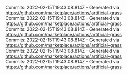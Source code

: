 Commits: 2022-02-15T19:43:08.814Z - Generated via https://github.com/marketplace/actions/artificial-grass
<br>
Commits: 2022-02-15T19:43:08.814Z - Generated via https://github.com/marketplace/actions/artificial-grass
<br>
Commits: 2022-02-15T19:43:08.814Z - Generated via https://github.com/marketplace/actions/artificial-grass
<br>
Commits: 2022-02-15T19:43:08.814Z - Generated via https://github.com/marketplace/actions/artificial-grass
<br>
Commits: 2022-02-15T19:43:08.814Z - Generated via https://github.com/marketplace/actions/artificial-grass
<br>
Commits: 2022-02-15T19:43:08.814Z - Generated via https://github.com/marketplace/actions/artificial-grass
<br>
